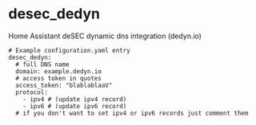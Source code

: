 # desec_dedyn
Home Assistant deSEC dynamic dns integration (dedyn.io)

```
# Example configuration.yaml entry
desec_dedyn:
  # full DNS name
  domain: example.dedyn.io 
  # access token in quotes
  access_token: "blablablaaV"
  protocol:
    - ipv4 # (update ipv4 record)
    - ipv6 # (update ipv6 record)
  # if you don't want to set ipv4 or ipv6 records just comment them
```
